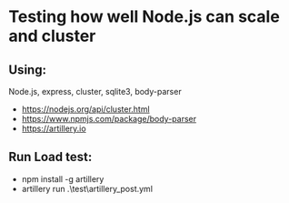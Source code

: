 # Testing how well Node.js can scale and cluster

## Using:

Node.js, express, cluster, sqlite3, body-parser

- https://nodejs.org/api/cluster.html
- https://www.npmjs.com/package/body-parser
- https://artillery.io

## Run Load test:

- npm install -g artillery
- artillery run .\test\artillery_post.yml
